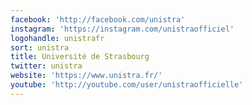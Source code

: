 ```yaml
---
facebook: 'http://facebook.com/unistra'
instagram: 'https://instagram.com/unistraofficiel'
logohandle: unistrafr
sort: unistra
title: Université de Strasbourg
twitter: unistra
website: 'https://www.unistra.fr/'
youtube: 'http://youtube.com/user/unistraofficielle'
---
```

